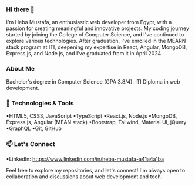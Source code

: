 ### Hi there 👋
I'm Heba Mustafa, an enthusiastic web developer from Egypt, with a passion for creating meaningful and innovative projects. My coding journey started by joining the College of Computer Science, and I've continued to explore various technologies. After graduation, I've enrolled in the MEARN stack program at ITI, deepening my expertise in React, Angular, MongoDB, Express.js, and Node.js, and I've graduated from it in April 2024.
### About Me 
Bachelor's degree in Computer Science (GPA 3.8/4). 
ITI Diploma in web development.
### 🔧 Technologies & Tools
•HTML5, CSS3, JavaScript
•TypeScript
•React.js, Node.js
•MongoDB, Express.js, Angular (MEAN stack)
•Bootstrap, Tailwind, Material UI, jQuery
•GraphQL
•Git, GitHub

### 📫 Let's Connect
•LinkedIn: https://www.linkedin.com/in/heba-mustafa-a41a4a1ba

Feel free to explore my repositories, and let's connect! I'm always open to collaboration and discussions about web development and tech.


<!--
**Heba-Mustafa/Heba-Mustafa** is a ✨ _special_ ✨ repository because its `README.md` (this file) appears on your GitHub profile.

Here are some ideas to get you started:

- 🔭 I’m currently working on ...
- 🌱 I’m currently learning ...
- 👯 I’m looking to collaborate on ...
- 🤔 I’m looking for help with ...
- 💬 Ask me about ...
- 📫 How to reach me: ...
- 😄 Pronouns: ...
- ⚡ Fun fact: ...
-->
